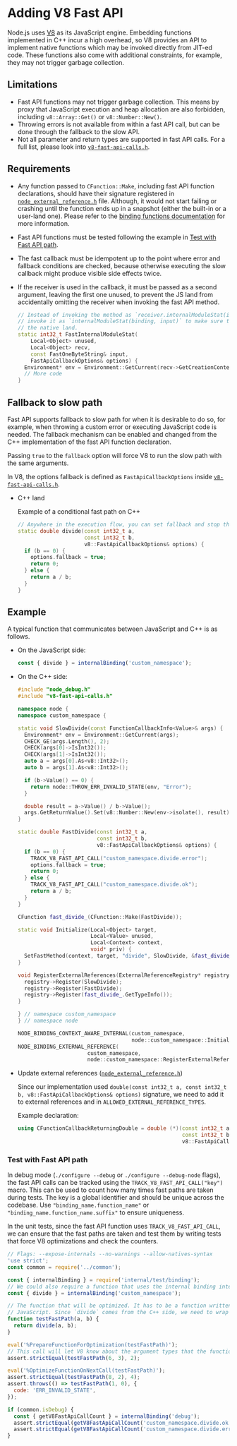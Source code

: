 # Adding V8 Fast API

Node.js uses [V8](https://v8.dev/) as its JavaScript engine.
Embedding functions implemented in C++ incur a high overhead, so V8
provides an API to implement native functions which may be invoked directly
from JIT-ed code. These functions also come with additional constraints,
for example, they may not trigger garbage collection.

## Limitations

* Fast API functions may not trigger garbage collection. This means by proxy
  that JavaScript execution and heap allocation are also forbidden, including
  `v8::Array::Get()` or `v8::Number::New()`.
* Throwing errors is not available from within a fast API call, but can be done
  through the fallback to the slow API.
* Not all parameter and return types are supported in fast API calls.
  For a full list, please look into
  [`v8-fast-api-calls.h`](../../deps/v8/include/v8-fast-api-calls.h).

## Requirements

* Any function passed to `CFunction::Make`, including fast API function
  declarations, should have their signature registered in
  [`node_external_reference.h`](../../src/node_external_reference.h) file.
  Although, it would not start failing or crashing until the function ends up
  in a snapshot (either the built-in or a user-land one). Please refer to the
  [binding functions documentation](../../src/README.md#binding-functions) for more
  information.
* Fast API functions must be tested following the example in
  [Test with Fast API path](#test-with-fast-api-path).
* The fast callback must be idempotent up to the point where error and fallback
  conditions are checked, because otherwise executing the slow callback might
  produce visible side effects twice.
* If the receiver is used in the callback, it must be passed as a second argument,
  leaving the first one unused, to prevent the JS land from accidentally omitting the receiver when
  invoking the fast API method.

  ```cpp
  // Instead of invoking the method as `receiver.internalModuleStat(input)`, the JS land should
  // invoke it as `internalModuleStat(binding, input)` to make sure the binding is available to
  // the native land.
  static int32_t FastInternalModuleStat(
      Local<Object> unused,
      Local<Object> recv,
      const FastOneByteString& input,
      FastApiCallbackOptions& options) {
    Environment* env = Environment::GetCurrent(recv->GetCreationContextChecked());
    // More code
  }
  ```

## Fallback to slow path

Fast API supports fallback to slow path for when it is desirable to do so,
for example, when throwing a custom error or executing JavaScript code is
needed. The fallback mechanism can be enabled and changed from the C++
implementation of the fast API function declaration.

Passing `true` to the `fallback` option will force V8 to run the slow path
with the same arguments.

In V8, the options fallback is defined as `FastApiCallbackOptions` inside
[`v8-fast-api-calls.h`](../../deps/v8/include/v8-fast-api-calls.h).

* C++ land

  Example of a conditional fast path on C++

  ```cpp
  // Anywhere in the execution flow, you can set fallback and stop the execution.
  static double divide(const int32_t a,
                       const int32_t b,
                       v8::FastApiCallbackOptions& options) {
    if (b == 0) {
      options.fallback = true;
      return 0;
    } else {
      return a / b;
    }
  }
  ```

## Example

A typical function that communicates between JavaScript and C++ is as follows.

* On the JavaScript side:

  ```js
  const { divide } = internalBinding('custom_namespace');
  ```

* On the C++ side:

  ```cpp
  #include "node_debug.h"
  #include "v8-fast-api-calls.h"

  namespace node {
  namespace custom_namespace {

  static void SlowDivide(const FunctionCallbackInfo<Value>& args) {
    Environment* env = Environment::GetCurrent(args);
    CHECK_GE(args.Length(), 2);
    CHECK(args[0]->IsInt32());
    CHECK(args[1]->IsInt32());
    auto a = args[0].As<v8::Int32>();
    auto b = args[1].As<v8::Int32>();

    if (b->Value() == 0) {
      return node::THROW_ERR_INVALID_STATE(env, "Error");
    }

    double result = a->Value() / b->Value();
    args.GetReturnValue().Set(v8::Number::New(env->isolate(), result));
  }

  static double FastDivide(const int32_t a,
                           const int32_t b,
                           v8::FastApiCallbackOptions& options) {
    if (b == 0) {
      TRACK_V8_FAST_API_CALL("custom_namespace.divide.error");
      options.fallback = true;
      return 0;
    } else {
      TRACK_V8_FAST_API_CALL("custom_namespace.divide.ok");
      return a / b;
    }
  }

  CFunction fast_divide_(CFunction::Make(FastDivide));

  static void Initialize(Local<Object> target,
                         Local<Value> unused,
                         Local<Context> context,
                         void* priv) {
    SetFastMethod(context, target, "divide", SlowDivide, &fast_divide_);
  }

  void RegisterExternalReferences(ExternalReferenceRegistry* registry) {
    registry->Register(SlowDivide);
    registry->Register(FastDivide);
    registry->Register(fast_divide_.GetTypeInfo());
  }

  } // namespace custom_namespace
  } // namespace node

  NODE_BINDING_CONTEXT_AWARE_INTERNAL(custom_namespace,
                                      node::custom_namespace::Initialize);
  NODE_BINDING_EXTERNAL_REFERENCE(
                        custom_namespace,
                        node::custom_namespace::RegisterExternalReferences);
  ```

* Update external references ([`node_external_reference.h`](../../src/node_external_reference.h))

  Since our implementation used
  `double(const int32_t a, const int32_t b, v8::FastApiCallbackOptions& options)`
  signature, we need to add it to external references and in
  `ALLOWED_EXTERNAL_REFERENCE_TYPES`.

  Example declaration:

  ```cpp
  using CFunctionCallbackReturningDouble = double (*)(const int32_t a,
                                                      const int32_t b,
                                                      v8::FastApiCallbackOptions& options);
  ```

### Test with Fast API path

In debug mode (`./configure --debug` or `./configure --debug-node` flags), the
fast API calls can be tracked using the `TRACK_V8_FAST_API_CALL("key")` macro.
This can be used to count how many times fast paths are taken during tests. The
key is a global identifier and should be unique across the codebase.
Use `"binding_name.function_name"` or `"binding_name.function_name.suffix"` to
ensure uniqueness.

In the unit tests, since the fast API function uses `TRACK_V8_FAST_API_CALL`,
we can ensure that the fast paths are taken and test them by writing tests that
force V8 optimizations and check the counters.

```js
// Flags: --expose-internals --no-warnings --allow-natives-syntax
'use strict';
const common = require('../common');

const { internalBinding } = require('internal/test/binding');
// We could also require a function that uses the internal binding internally.
const { divide } = internalBinding('custom_namespace');

// The function that will be optimized. It has to be a function written in
// JavaScript. Since `divide` comes from the C++ side, we need to wrap it.
function testFastPath(a, b) {
  return divide(a, b);
}

eval('%PrepareFunctionForOptimization(testFastPath)');
// This call will let V8 know about the argument types that the function expects.
assert.strictEqual(testFastPath(6, 3), 2);

eval('%OptimizeFunctionOnNextCall(testFastPath)');
assert.strictEqual(testFastPath(8, 2), 4);
assert.throws(() => testFastPath(1, 0), {
  code: 'ERR_INVALID_STATE',
});

if (common.isDebug) {
  const { getV8FastApiCallCount } = internalBinding('debug');
  assert.strictEqual(getV8FastApiCallCount('custom_namespace.divide.ok'), 1);
  assert.strictEqual(getV8FastApiCallCount('custom_namespace.divide.error'), 1);
}
```
